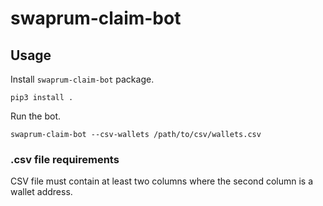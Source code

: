 # swaprum-claim-bot

## Usage
Install `swaprum-claim-bot` package.
```shell
pip3 install .
```

Run the bot.
```shell
swaprum-claim-bot --csv-wallets /path/to/csv/wallets.csv
```

### .csv file requirements
CSV file must contain at least two columns where the second column is a wallet address.
